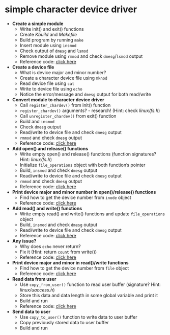 # simple character device driver

- **Create a simple module**
  - Write init() and exit() functions
  - Create *Kbuild* and *Makefile*
  - Build program by running `make`
  - Insert module using `insmod`
  - Check output of `dmesg` and `lsmod`
  - Remove module using `rmmod` and check `dmesg`/`lsmod` output
  - Reference code: [click here](https://github.com/embeddedmystery/labs/tree/1cbd5a024a957938a18ccaef8b905a30520320bd/char_device_driver)
- **Create a device file**
  - What is device major and minor number?
  - Create a character device file using `mknod`
  - Read device file using `cat`
  - Write to device file using `echo`
  - Notice the error/message and `dmesg` output for both read/write
- **Convert module to character device driver**
  - Call `register_chardev()` from init() function
  - `register_chardev()` arguments? - research! (Hint: check *linux/fs.h*)
  - Call `unregister_chardev()` from exit() function
  - Build and `insmod`
  - Check `dmesg` output
  - Read/write to device file and check `dmesg` output
  - `rmmod` and check `dmesg` output
  - Reference code: [click here](https://github.com/embeddedmystery/labs/tree/cef3ceb3c9397fd9d0ff13cb4f4bdfa7dab521f7/char_device_driver)
- **Add open() and release() functions**
  - Write empty open() and release() functions (function signatures? Hint: *linux/fs.h*)
  - Initialize `file_operations` object with both function’s pointer
  - Build, `insmod` and check `dmesg` output
  - Read/write to device file and check `dmesg` output
  - `rmmod` and check `dmesg` output
  - Reference code: [click here](https://github.com/embeddedmystery/labs/tree/a203b4bf94cc5b6903f7be57e0cc2ad9302da45e/char_device_driver)
- **Print device major and minor number in open()/release() functions**
  - Find how to get the device number from `inode` object
  - Reference code: [click here](https://github.com/embeddedmystery/labs/tree/5c1cd32e4069ed677fac1f7dabb74db41f0c744d/char_device_driver)
- **Add read() and write() functions**
  - Write empty read() and write() functions and update `file_operations` object
  - Build, `insmod` and check `dmesg` output
  - Read/write to device file and check `dmesg` output
  - Reference code: [click here](https://github.com/embeddedmystery/labs/tree/3ad73de6f36e9eae709520f792d6adebcb391e9b/char_device_driver)
- **Any issue?**
  - Why does `echo` never return?
  - Fix it (Hint: return `count` from write())
  - Reference code: [click here](https://github.com/embeddedmystery/labs/tree/0b581235eb5c83f8e8e726ef7c12cfb6e42202d3/char_device_driver)
- **Print device major and minor in read()/write functions**
  - Find how to get the device number from `file` object
  - Reference code: [click here](https://github.com/embeddedmystery/labs/tree/a0f4bbe5232597d65e10f190b816968298dbab99/char_device_driver)
- **Read data from user**
  - Use `copy_from_user()` function to read user buffer (signature? Hint: *linux/uaccess.h*)
  - Store this data and data length in some global variable and print it
  - Build and run
  - Reference code: [click here](https://github.com/embeddedmystery/labs/tree/e65ddaf6096e8f8b0b5ef1cfaef79270893aaa88/char_device_driver)
- **Send data to user**
  - Use `copy_to_user()` function to write data to user buffer
  - Copy previously stored data to user buffer
  - Build and run
